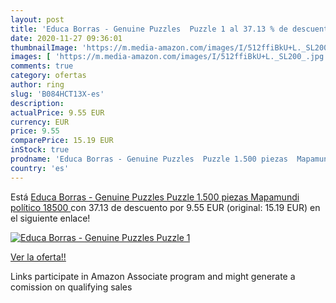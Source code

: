 ```yaml
---
layout: post
title: 'Educa Borras - Genuine Puzzles  Puzzle 1 al 37.13 % de descuento'
date: 2020-11-27 09:36:01
thumbnailImage: 'https://m.media-amazon.com/images/I/512ffiBkU+L._SL200_.jpg'
images: [ 'https://m.media-amazon.com/images/I/512ffiBkU+L._SL200_.jpg' ]
comments: true
category: ofertas
author: ring
slug: 'B084HCT13X-es'
description:
actualPrice: 9.55 EUR
currency: EUR
price: 9.55
comparePrice: 15.19 EUR
inStock: true
prodname: 'Educa Borras - Genuine Puzzles  Puzzle 1.500 piezas  Mapamundi político  18500 '
country: 'es'
---
```


Está [Educa Borras - Genuine Puzzles  Puzzle 1.500 piezas  Mapamundi político  18500 ](https://www.amazon.es/dp/B084HCT13X/?tag=tolees-21) con 37.13 de descuento por 9.55 EUR (original: 15.19 EUR) en el siguiente enlace!

[![Educa Borras - Genuine Puzzles  Puzzle 1](https://m.media-amazon.com/images/I/512ffiBkU+L._SL200_.jpg)](https://www.amazon.es/dp/B084HCT13X/?tag=tolees-21)

[Ver la oferta!!](https://www.amazon.es/dp/B084HCT13X/?tag=tolees-21)

Links participate in Amazon Associate program and might generate a comission on qualifying sales



